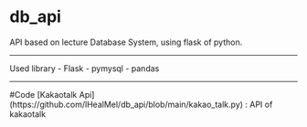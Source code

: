 # db_api
API based on lecture Database System, using flask of python.
<hr>
Used library
- Flask
- pymysql
- pandas

<hr>
#Code
[Kakaotalk Api](https://github.com/lHealMel/db_api/blob/main/kakao_talk.py) : API of kakaotalk
